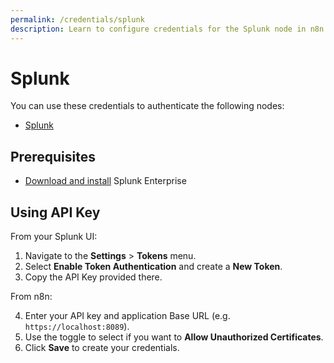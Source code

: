 ```yaml
---
permalink: /credentials/splunk
description: Learn to configure credentials for the Splunk node in n8n
---
```


# Splunk

You can use these credentials to authenticate the following nodes:
- [Splunk](../../nodes-library/nodes/Splunk/README.md)

## Prerequisites

- [Download and install](https://www.splunk.com/en_us/download/splunk-enterprise.html) Splunk Enterprise

## Using API Key

From your Splunk UI:

1. Navigate to the **Settings** > **Tokens** menu.
2. Select **Enable Token Authentication** and create a **New Token**.
3. Copy the API Key provided there.

From n8n:

4. Enter your API key and application Base URL (e.g. `https://localhost:8089`).
5. Use the toggle to select if you want to **Allow Unauthorized Certificates**.
6. Click **Save** to create your credentials.